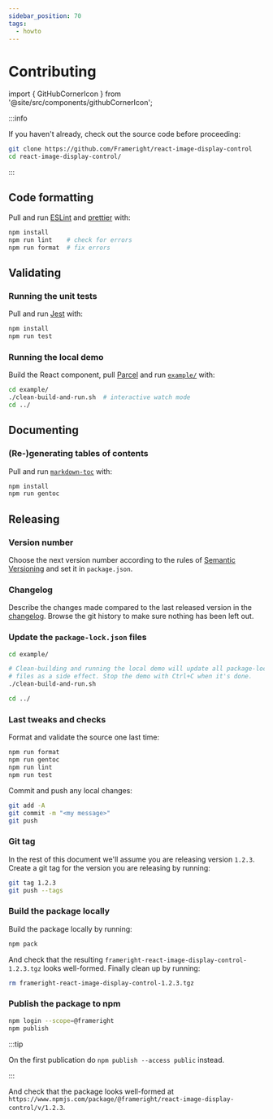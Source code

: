 ```yaml
---
sidebar_position: 70
tags:
  - howto
---
```


# Contributing

import { GitHubCornerIcon } from '@site/src/components/githubCornerIcon';

<GitHubCornerIcon href="https://github.com/Frameright/react-image-display-control" />

:::info

If you haven't already, check out the source code before proceeding:

```bash
git clone https://github.com/Frameright/react-image-display-control
cd react-image-display-control/
```

:::

## Code formatting

Pull and run [ESLint](https://eslint.org/) and
[prettier](https://github.com/prettier/prettier) with:

```bash
npm install
npm run lint    # check for errors
npm run format  # fix errors
```

## Validating

### Running the unit tests

Pull and run [Jest](https://jestjs.io/) with:

```bash
npm install
npm run test
```

### Running the local demo

Build the React component, pull [Parcel](https://parceljs.org/) and run
[`example/`](example.md) with:

```bash
cd example/
./clean-build-and-run.sh  # interactive watch mode
cd ../
```

## Documenting

### (Re-)generating tables of contents

Pull and run [`markdown-toc`](https://github.com/jonschlinkert/markdown-toc)
with:

```bash
npm install
npm run gentoc
```

## Releasing

### Version number

Choose the next version number according to the rules of
[Semantic Versioning](https://semver.org/) and set it in `package.json`.

### Changelog

Describe the changes made compared to the last released version in the
[changelog](changelog.md). Browse the git history to make sure nothing has been
left out.

### Update the `package-lock.json` files

```bash
cd example/

# Clean-building and running the local demo will update all package-lock.json
# files as a side effect. Stop the demo with Ctrl+C when it's done.
./clean-build-and-run.sh

cd ../
```

### Last tweaks and checks

Format and validate the source one last time:

```bash
npm run format
npm run gentoc
npm run lint
npm run test
```

Commit and push any local changes:

```bash
git add -A
git commit -m "<my message>"
git push
```

### Git tag

In the rest of this document we'll assume you are releasing version `1.2.3`.
Create a git tag for the version you are releasing by running:

```bash
git tag 1.2.3
git push --tags
```

### Build the package locally

Build the package locally by running:

```bash
npm pack
```

And check that the resulting
`frameright-react-image-display-control-1.2.3.tgz` looks well-formed.
Finally clean up by running:

```bash
rm frameright-react-image-display-control-1.2.3.tgz
```

### Publish the package to npm

```bash
npm login --scope=@frameright
npm publish
```

:::tip

On the first publication do `npm publish --access public` instead.

:::

And check that the package looks well-formed at
`https://www.npmjs.com/package/@frameright/react-image-display-control/v/1.2.3`.
